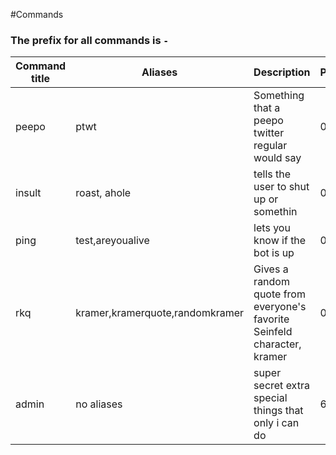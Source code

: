 #Commands
### The prefix for all commands is `-`
Command title | Aliases | Description | Permissions
--------------|---------|-------------|------------
peepo|ptwt|Something that a peepo twitter regular would say|0
insult|roast, ahole|tells the user to shut up or somethin|0
ping|test,areyoualive|lets you know if the bot is up|0
rkq|kramer,kramerquote,randomkramer|Gives a random quote from everyone's favorite Seinfeld character, kramer|0
admin|no aliases|super secret extra special things that only i can do|6
